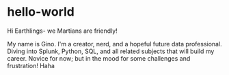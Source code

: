 # hello-world
Hi Earthlings- we Martians are friendly!

My name is Gino. I'm a creator, nerd, and a hopeful future data professional.
Diving into Splunk, Python, SQL, and all related subjects that will build my career.
Novice for now; but in the mood for some challenges and frustration! Haha
